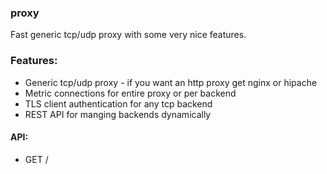 ### proxy

Fast generic tcp/udp proxy with some very nice features.

### Features: 
* Generic tcp/udp proxy - if you want an http proxy get nginx or hipache
* Metric connections for entire proxy or per backend
* TLS client authentication for any tcp backend
* REST API for manging backends dynamically


#### API:

* GET /

